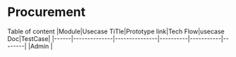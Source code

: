 # Procurement
Table of content 
|Module|Usecase TiTle|Prototype link|Tech Flow|usecase Doc|TestCase|
|------|--------------|---------------|----------|-----------|--------|
|Admin |
